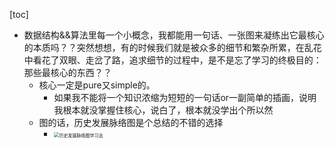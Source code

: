 [toc]


- 数据结构&&算法里每一个小概念，我都能用一句话、一张图来凝练出它最核心的本质吗？？突然想想，有的时候我们就是被众多的细节和繁杂所累，在乱花中看花了双眼、走岔了路，追求细节的过程中，是不是忘了学习的终极目的：那些最核心的东西？？
	- 核心一定是pure又simple的。
		- 如果我不能将一个知识浓缩为短短的一句话or一副简单的插画，说明我根本就没掌握住核心，说白了，根本就没学出个所以然
	- 图的话，历史发展脉络图是个总结的不错的选择
		- <img src="C:\Users\king-kong\Desktop\要做的事情\picture\algorithm\历史发展脉络树总结发.PNG" alt="历史发展脉络图学习法 " style="zoom:50%;" />